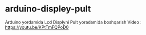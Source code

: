 # arduino-displey-pult
Arduino yordamida Lcd Displyni Pult yoradamida boshqarish
Video : https://youtu.be/KPtTmFQPoD0
